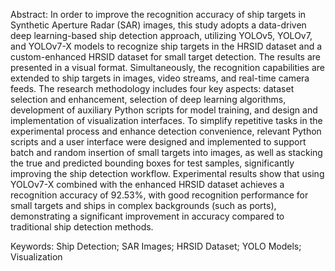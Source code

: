 Abstract: In order to improve the recognition accuracy of ship targets in Synthetic Aperture Radar (SAR) images, this study adopts a data-driven deep learning-based ship detection approach, utilizing YOLOv5, YOLOv7, and YOLOv7-X models to recognize ship targets in the HRSID dataset and a custom-enhanced HRSID dataset for small target detection. The results are presented in a visual format. Simultaneously, the recognition capabilities are extended to ship targets in images, video streams, and real-time camera feeds. The research methodology includes four key aspects: dataset selection and enhancement, selection of deep learning algorithms, development of auxiliary Python scripts for model training, and design and implementation of visualization interfaces. To simplify repetitive tasks in the experimental process and enhance detection convenience, relevant Python scripts and a user interface were designed and implemented to support batch and random insertion of small targets into images, as well as stacking the true and predicted bounding boxes for test samples, significantly improving the ship detection workflow. Experimental results show that using YOLOv7-X combined with the enhanced HRSID dataset achieves a recognition accuracy of 92.53%, with good recognition performance for small targets and ships in complex backgrounds (such as ports), demonstrating a significant improvement in accuracy compared to traditional ship detection methods. 

Keywords: Ship Detection; SAR Images; HRSID Dataset; YOLO Models; Visualization
